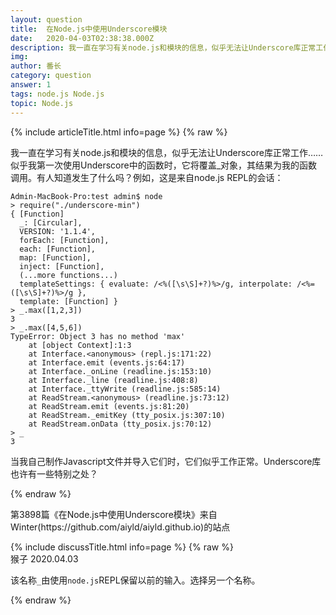 ```yaml
---
layout: question
title:  在Node.js中使用Underscore模块
date:   2020-04-03T02:38:38.000Z
description: 我一直在学习有关node.js和模块的信息，似乎无法让Underscore库正常工作……似乎我第一次使用Underscore中的函数时，它将覆盖_对象，其...
img: 
author: 番长
category: question
answer: 1
tags: node.js Node.js
topic: Node.js
---
```

<div class="article-root">
  <div class="article">
    {% include articleTitle.html info=page %}
    {% raw %}
    <div class="article-content"><p><font style="vertical-align: inherit;"><font style="vertical-align: inherit;">我一直在学习有关node.js和模块的信息，似乎无法让Underscore库正常工作……似乎我第一次使用Underscore中的函数时，它将覆盖_对象，其结果为我的函数调用。</font><font style="vertical-align: inherit;">有人知道发生了什么吗？</font><font style="vertical-align: inherit;">例如，这是来自node.js REPL的会话：</font></font></p>

<pre><code>Admin-MacBook-Pro:test admin$ node<font></font>
&gt; require("./underscore-min")<font></font>
{ [Function]<font></font>
  _: [Circular],<font></font>
  VERSION: '1.1.4',<font></font>
  forEach: [Function],<font></font>
  each: [Function],<font></font>
  map: [Function],<font></font>
  inject: [Function],<font></font>
  (...more functions...)<font></font>
  templateSettings: { evaluate: /&lt;%([\s\S]+?)%&gt;/g, interpolate: /&lt;%=([\s\S]+?)%&gt;/g },<font></font>
  template: [Function] }<font></font>
&gt; _.max([1,2,3])<font></font>
3<font></font>
&gt; _.max([4,5,6])<font></font>
TypeError: Object 3 has no method 'max'<font></font>
    at [object Context]:1:3<font></font>
    at Interface.&lt;anonymous&gt; (repl.js:171:22)<font></font>
    at Interface.emit (events.js:64:17)<font></font>
    at Interface._onLine (readline.js:153:10)<font></font>
    at Interface._line (readline.js:408:8)<font></font>
    at Interface._ttyWrite (readline.js:585:14)<font></font>
    at ReadStream.&lt;anonymous&gt; (readline.js:73:12)<font></font>
    at ReadStream.emit (events.js:81:20)<font></font>
    at ReadStream._emitKey (tty_posix.js:307:10)<font></font>
    at ReadStream.onData (tty_posix.js:70:12)<font></font>
&gt; _<font></font>
3<font></font>
</code></pre>

<p><font style="vertical-align: inherit;"><font style="vertical-align: inherit;">当我自己制作Javascript文件并导入它们时，它们似乎工作正常。</font><font style="vertical-align: inherit;">Underscore库也许有一些特别之处？</font></font></p></div>
    {% endraw %}
  </div>
  <p class="winter_mark">第3898篇《在Node.js中使用Underscore模块》来自Winter(https://github.com/aiyld/aiyld.github.io)的站点</p>
  <div class="discuss-wrapper">
    {% include discussTitle.html info=page %}
    {% raw %}
    <div class="discuss-list">
    <div class="discuss-item">
        <div class="discuss-parent">
          <div class="discuss-meta">
            <span class="discuss-user">猴子</span>
            <span class="discuss-time">2020.04.03</span>
          </div>
          <div class="discuss-comment"><p><font style="vertical-align: inherit;"><font style="vertical-align: inherit;">该名称</font></font><code>_</code><font style="vertical-align: inherit;"><font style="vertical-align: inherit;">由使用</font></font><code>node.js</code><font style="vertical-align: inherit;"><font style="vertical-align: inherit;">REPL保留以前的输入。</font><font style="vertical-align: inherit;">选择另一个名称。</font></font></p></div>
        </div></div>
    </div>
    {% endraw %}
  </div>
<div>
